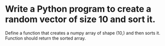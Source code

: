 # Write a Python program to create a random vector of size 10 and sort it.

Define a function that creates a numpy array of shape (10,) and then sorts it.
Function should return the sorted array.